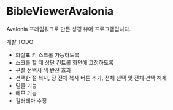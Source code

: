 # BibleViewerAvalonia
Avalonia 프레임워크로 만든 성경 뷰어 프로그램입니다.

개발 TODO:
- 화살표 키 스크롤 가능하도록
- 스크롤 할 때 상단 컨트롤 화면에 고정하도록
- 구절 선택시 색 반전 효과
- 선택한 절 복사, 장 전체 복사 버튼 추가, 전체 선택 및 전체 선택 해제
- 밑줄 기능
- 메모 기능
- 컬러테마 수정
